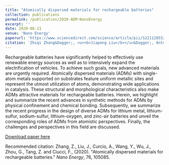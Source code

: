 ```yaml
---
title: "Atomically dispersed materials for rechargeable batteries"
collection: publications
permalink: /publication/2020-ADM-NanoEnergy
excerpt: ''
date: 2020-06-21
venue: 'Nano Energy'
paperurl: 'https://www.sciencedirect.com/science/article/pii/S2211285520306625'
citation: 'Zhiqi Zhang&Dagger;, <u><b>Jiapeng Liu</b></u>&Dagger;, Antonino Curcio, Yuhao Wang, Junxiong Wu, Guodong Zhou, Zhenghua Tang, Francesco Ciucci*., (2020). &quot;Atomically dispersed materials for rechargeable batteries.&quot; <i>Nano Energy</i>, 76, 105085.'
---
```

Rechargeable batteries have significantly helped to effectively use renewable energy sources as well as to intensively expand the electrification of vehicles. To achieve such goals, new advanced materials are urgently required. Atomically dispersed materials (ADMs) with single-atom metals supported on substrates feature uniform metallic sites and represent the utmost utilization of atoms, demonstrating wide applications in catalysis. These structural and morphological characteristics also make ADMs attractive materials for rechargeable batteries. Herein, we highlight and summarize the recent advances in synthetic methods for ADMs by physical confinement and chemical bonding. Subsequently, we summarize the recent progress in the design of diverse ADMs for lithium metal, lithium-sulfur, sodium-sulfur, lithium-oxygen, and zinc-air batteries and unveil the corresponding roles of ADMs from atomistic perspectives. Finally, the challenges and perspectives in this field are discussed.

[Download paper here](http://jiapeng-liu.github.io/files/JP-Liu_2020_ADM_NanoEnergy.pdf)

Recommended citation: Zhang, Z., Liu, J., Curcio, A., Wang, Y., Wu, J., Zhou, G., Tang, Z. and Ciucci, F., (2020). "Atomically dispersed materials for rechargeable batteries." <i>Nano Energy</i>, 76, 105085.
